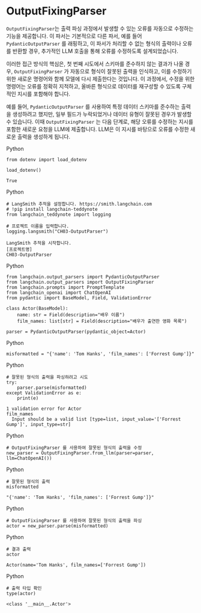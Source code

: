 # OutputFixingParser

`OutputFixingParser`는 출력 파싱 과정에서 발생할 수 있는 오류를 자동으로 수정하는 기능을 제공합니다. 이 파서는 기본적으로 다른 파서, 예를 들어 `PydanticOutputParser` 를 래핑하고, 이 파서가 처리할 수 없는 형식의 출력이나 오류를 반환할 경우, 추가적인 LLM 호출을 통해 오류를 수정하도록 설계되었습니다.

이러한 접근 방식의 핵심은, 첫 번째 시도에서 스키마를 준수하지 않는 결과가 나올 경우, `OutputFixingParser` 가 자동으로 형식이 잘못된 출력을 인식하고, 이를 수정하기 위한 새로운 명령어와 함께 모델에 다시 제출한다는 것입니다. 이 과정에서, 수정을 위한 명령어는 오류를 정확히 지적하고, 올바른 형식으로 데이터를 재구성할 수 있도록 구체적인 지시를 포함해야 합니다.

예를 들어, `PydanticOutputParser` 를 사용하여 특정 데이터 스키마를 준수하는 출력을 생성하려고 했지만, 일부 필드가 누락되었거나 데이터 유형이 잘못된 경우가 발생할 수 있습니다. 이때 `OutputFixingParser` 는 다음 단계로, 해당 오류를 수정하는 지시를 포함한 새로운 요청을 LLM에 제출합니다. LLM은 이 지시를 바탕으로 오류를 수정한 새로운 출력을 생성하게 됩니다.

Python

```
from dotenv import load_dotenv

load_dotenv()
```

```
True
```

Python

```
# LangSmith 추적을 설정합니다. https://smith.langchain.com
# !pip install langchain-teddynote
from langchain_teddynote import logging

# 프로젝트 이름을 입력합니다.
logging.langsmith("CH03-OutputParser")
```

```
LangSmith 추적을 시작합니다.
[프로젝트명]
CH03-OutputParser
```

Python

```
from langchain.output_parsers import PydanticOutputParser
from langchain.output_parsers import OutputFixingParser
from langchain.prompts import PromptTemplate
from langchain_openai import ChatOpenAI
from pydantic import BaseModel, Field, ValidationError

class Actor(BaseModel):
    name: str = Field(description="배우 이름")
    film_names: list[str] = Field(description="배우가 출연한 영화 목록")

parser = PydanticOutputParser(pydantic_object=Actor)
```

Python

```
misformatted = "{'name': 'Tom Hanks', 'film_names': ['Forrest Gump']}"
```

Python

```
# 잘못된 형식의 출력을 파싱하려고 시도
try:
    parser.parse(misformatted)
except ValidationError as e:
    print(e)
```

```
1 validation error for Actor
film_names
  Input should be a valid list [type=list, input_value='['Forrest Gump']', input_type=str]
```

Python

```
# OutputFixingParser 를 사용하여 잘못된 형식의 출력을 수정
new_parser = OutputFixingParser.from_llm(parser=parser, llm=ChatOpenAI())
```

Python

```
# 잘못된 형식의 출력
misformatted
```

```
"{'name': 'Tom Hanks', 'film_names': ['Forrest Gump']}"
```

Python

```
# OutputFixingParser 를 사용하여 잘못된 형식의 출력을 파싱
actor = new_parser.parse(misformatted)
```

Python

```
# 결과 출력
actor
```

```
Actor(name='Tom Hanks', film_names=['Forrest Gump'])
```

Python

```
# 출력 타입 확인
type(actor)
```

```
<class '__main__.Actor'>
```